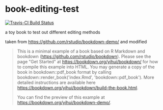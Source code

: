 # book-editing-test

[![Travis-CI Build Status](https://travis-ci.org/NOAA-EDAB/tech-memo.svg?branch=master)](https://travis-ci.org/NOAA-EDAB/tech-memo)

a toy book to test out different editing methods

taken from https://github.com/rstudio/bookdown-demo/ and modified

>This is a minimal example of a book based on R Markdown and bookdown (https://github.com/rstudio/bookdown). Please see the page "Get Started" at https://bookdown.org/yihui/bookdown/ for how to compile this example into HTML. You may generate a copy of the book in bookdown::pdf_book format by calling bookdown::render_book('index.Rmd', 'bookdown::pdf_book'). More detailed instructions are available here https://bookdown.org/yihui/bookdown/build-the-book.html.
>
>You can find the preview of this example at https://bookdown.org/yihui/bookdown-demo/.

